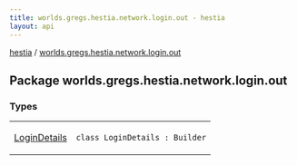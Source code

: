 ```yaml
---
title: worlds.gregs.hestia.network.login.out - hestia
layout: api
---
```


<div class='api-docs-breadcrumbs'><a href="../index.html">hestia</a> / <a href="./index.html">worlds.gregs.hestia.network.login.out</a></div>

## Package worlds.gregs.hestia.network.login.out

### Types

<table class="api-docs-table">
<tbody>
<tr>
<td markdown="1">

<a href="-login-details/index.html">LoginDetails</a>


</td>
<td markdown="1">
<div class="signature"><code><span class="keyword">class </span><span class="identifier">LoginDetails</span>&nbsp;<span class="symbol">:</span>&nbsp;<span class="identifier">Builder</span></code></div>

</td>
</tr>
</tbody>
</table>
